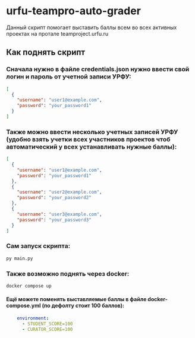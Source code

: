 # urfu-teampro-auto-grader

Данный скрипт помогает выставить баллы всем во всех активных проектах на протале teamproject.urfu.ru

## Как поднять скрипт

### Сначала нужно в файле credentials.json нужно ввести свой логин и пароль от учетной записи УРФУ: 
```json
[
  {
    "username": "user1@example.com",
    "password": "your_password1"
  }
]
```

### Также можно ввести несколько учетных записей УРФУ (удобно взять учетки всех участников проектов чтоб автоматический у всех устанавливать нужные баллы):
```json
[
  {
    "username": "user1@example.com",
    "password": "your_password1"
  },
  {
    "username": "user2@example.com",
    "password": "your_password2"
  },
  {
    "username": "user3@example.com",
    "password": "your_password3"
  }
]
```

### Сам запуск скрипта:
```bash
py main.py
```

### Также возможно поднять через docker:
```bash
docker compose up
```

#### Ещё можете поменять выставляемые баллы в файле docker-compose.yml (по дефолту стоит 100 баллов):
```yaml
    environment:
      - STUDENT_SCORE=100
      - CURATOR_SCORE=100
```
